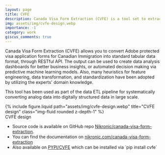 ```yaml
---
layout: page
title: CVFE
description: Canada Visa Form Extraction (CVFE) is a tool set to extract and transform Canada visa forms (IMM 5257 E and IMM 5645 E) into structured tabular format.
img: assets/img/cvfe-design.webp
importance: -1
category: work
giscus_comments: true
---
```


Canada Visa Form Extraction (CVFE) allows you to convert Adobe protected visa application forms for Canadian Immigration into standard tabular data format, through RESTful API. The output can be used to create data analysis dashboards for better business insights, or automated decision making via predictive machine learning models. Also, many heuristics for feature engineering, data transformation, and standardization have been adopted by utilizing the experts' domain knowledge.

This tool has been used as part of the data ETL pipeline for systematically converting analog data into digitally structured data in large scale.

<div class="row">
    <div class="col-sm mt-3 mt-md-0">
        {% include figure.liquid path="assets/img/cvfe-design.webp" title="CVFE design" class="img-fluid rounded z-depth-1" %}
    </div>
</div>
<div class="caption">
    CVFE design
</div>

<ul>
    <li>
        Source code is available on GitHub repo <a href="https://github.com/Nikronic/canada-visa-form-extraction">Nikronic/canada-visa-form-extraction</a>.
    </li>
    <li>
        You can find the documentation on <a href="https://nikronic.com/canada-visa-form-extraction">nikronic.com/canada-visa-form-extraction</a>
    </li>
    <li>
        Also available on <a href="https://pypi.org/project/cvfe/">PYPI/CVFE</a> which can be installed via `pip install cvfe`
    </li>
</ul>

